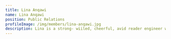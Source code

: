 ```yaml
---
title: Lina Anqawi
name: Lina Anqawi
position: Public Relations
profileImage: /img/members/lina-anqawi.jpg
description: Lina is a strong- wiiled, cheerful, avid reader engineer whose passionate to new technologies, and creating special and unique designs. she loves writing, listening to flute and classical music. she decided to be part of the open source community because strongly believes in knowledge sharing
---
```


